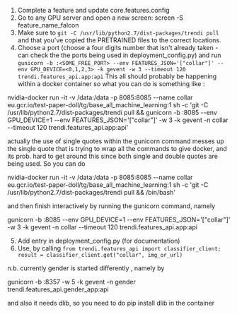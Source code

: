 1. Complete a feature and update core.features.config
2. Go to any GPU server and open a new screen: screen -S feature_name_falcon
3. Make sure to `git -C /usr/lib/python2.7/dist-packages/trendi pull` and that you've copied the PRETRAINED files to the correct locations.
4. Choose a port (choose a four digits number that isn't already taken - can check the the ports being used in deployment_config.py) and run `gunicorn -b :<SOME_FREE_PORT> --env FEATURES_JSON='["collar"]' --env GPU_DEVICE=<0,1,2,3> -k gevent -w 3 --timeout 120 trendi.features_api.app:api`
  This all should probably be happening within a docker container so what you can do is something like : 
  
  nvidia-docker run -it -v /data:/data -p 8085:8085 --name collar eu.gcr.io/test-paper-doll/tg/base_all_machine_learning:1 sh -c 'git -C /usr/lib/python2.7/dist-packages/trendi pull &&  gunicorn -b :8085 --env GPU_DEVICE=1 --env FEATURES_JSON='["collar"]' -w 3 -k gevent -n collar --timeout 120 trendi.features_api.app:api'
  
  actually the use of  single quotes within the gunicorn command messes up the single quote that is trying to wrap all the commands to give docker, and its prob. hard to get around this since both single and double quotes are being used. So you can do 
  
  nvidia-docker run -it -v /data:/data -p 8085:8085 --name collar eu.gcr.io/test-paper-doll/tg/base_all_machine_learning:1 sh -c 'git -C /usr/lib/python2.7/dist-packages/trendi pull && /bin/bash'   
  
  and then finish interactively by running the gunicorn command, namely
  
  gunicorn -b :8085 --env GPU_DEVICE=1 --env FEATURES_JSON='["collar"]' -w 3 -k gevent -n collar --timeout 120 trendi.features_api.app:api


5. Add entry in deployment_config.py (for documentation)
6. Use, by calling `from trendi.features_api import classifier_client; result = classifier_client.get("collar", img_or_url)`


n.b. currently gender is started differently , namely by 

gunicorn -b :8357 -w 5 -k gevent -n gender trendi.features_api.gender_app:api

and also it needs dlib, so you need to do pip install dlib in the container
